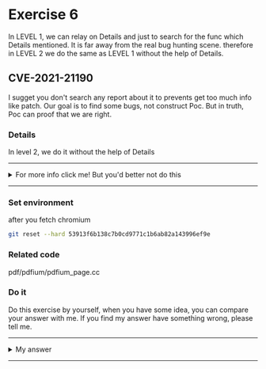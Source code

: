 # Exercise 6

In LEVEL 1, we can relay on Details and just to search for the func which Details mentioned. It is far away from the real bug hunting scene. therefore in LEVEL 2 we do the same as LEVEL 1 without the help of Details.

## CVE-2021-21190
I sugget you don't search any report about it to prevents get too much info like patch. Our goal is to find some bugs, not construct Poc. But in truth, Poc can proof that we are right.


### Details

In level 2, we do it without the help of Details


---------

<details>
  <summary>For more info click me! But you'd better not do this</summary>

  https://bugs.chromium.org/p/chromium/issues/detail?id=1166091

</details>

--------

### Set environment

after you fetch chromium
```sh
git reset --hard 53913f6b138c7b0cd9771c1b6ab82a143996ef9e
```

### Related code
pdf/pdfium/pdfium_page.cc


### Do it
Do this exercise by yourself, when you have some idea, you can compare your answer with me. If you find my answer have something wrong, please tell me.


---------

<details>
  <summary>My answer</summary>

  ```c++
// Function: FPDF_PageToDevice
//          Convert the page coordinates of a point to screen coordinates.
// Parameters:
//          page        -   Handle to the page. Returned by FPDF_LoadPage.
//          start_x     -   Left pixel position of the display area in
//                          device coordinates.
//          start_y     -   Top pixel position of the display area in device
//                          coordinates.
//          size_x      -   Horizontal size (in pixels) for displaying the page.
//          size_y      -   Vertical size (in pixels) for displaying the page.
//          rotate      -   Page orientation:
//                            0 (normal)
//                            1 (rotated 90 degrees clockwise)
//                            2 (rotated 180 degrees)
//                            3 (rotated 90 degrees counter-clockwise)
//          page_x      -   X value in page coordinates.
//          page_y      -   Y value in page coordinate.
//          device_x    -   A pointer to an integer receiving the result X
//                          value in device coordinates.
//          device_y    -   A pointer to an integer receiving the result Y
//                          value in device coordinates.
// Return value:
//          Returns true if the conversion succeeds, and |device_x| and
//          |device_y| successfully receives the converted coordinates.
// Comments:
//          See comments for FPDF_DeviceToPage().
FPDF_EXPORT FPDF_BOOL FPDF_CALLCONV FPDF_PageToDevice(FPDF_PAGE page,
                                                      int start_x,
                                                      int start_y,
                                                      int size_x,
                                                      int size_y,
                                                      int rotate,
                                                      double page_x,
                                                      double page_y,
                                                      int* device_x,
                                                      int* device_y) {
  if (!page || !device_x || !device_y)
    return false;

  IPDF_Page* pPage = IPDFPageFromFPDFPage(page);
  const FX_RECT rect(start_x, start_y, start_x + size_x, start_y + size_y);
  CFX_PointF page_point(static_cast<float>(page_x), static_cast<float>(page_y));
  absl::optional<CFX_PointF> pos =
      pPage->PageToDevice(rect, rotate, page_point);
  if (!pos.has_value())
    return false;

  *device_x = FXSYS_roundf(pos->x);
  *device_y = FXSYS_roundf(pos->y);
  return true;
}
  ```
  This cve reward 500, but the same issue exists in many places.

  ```c++
gfx::Rect PDFiumPage::PageToScreen(const gfx::Point& page_point,
                                   double zoom,
                                   double left,
                                   double top,
                                   double right,
                                   double bottom,
                                   PageOrientation orientation) const {
  if (!available_)
    return gfx::Rect();
 [ ... ]
  FPDF_BOOL ret = FPDF_PageToDevice(
      page(), static_cast<int>(start_x), static_cast<int>(start_y),
      static_cast<int>(ceil(size_x)), static_cast<int>(ceil(size_y)),
      ToPDFiumRotation(orientation), left, top, &new_left, &new_top);
  DCHECK(ret);
  ret = FPDF_PageToDevice(
      page(), static_cast<int>(start_x), static_cast<int>(start_y),
      static_cast<int>(ceil(size_x)), static_cast<int>(ceil(size_y)),
      ToPDFiumRotation(orientation), right, bottom, &new_right, &new_bottom);
  DCHECK(ret);     [1]
  [ ... ]
    }
  ```
  [1] `FPDF_PageToDevice` return false if `pos` memory uninitialized.

  > DCHECK() here isn't sufficient to prevent the use of uninitialized
  > memory should this someday return false.

  The purpose of using this cve is to remind everyone that if the return value means important, we must CHECK it not just DCHECK. For example, if there is func check whether the `var` has been initialize, return true or false. But we DCHECK the return value, it cause that if the `var` is uninitialized, we cann't prevent to use it in release build.

</details>

--------
